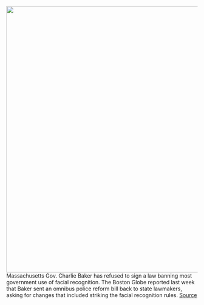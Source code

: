<img src='https://cdn.vox-cdn.com/thumbor/X7XLf0iBDlWQsgNcwom7hKElRz0=/0x0:2040x1360/1200x800/filters:focal(857x517:1183x843)/cdn.vox-cdn.com/uploads/chorus_image/image/68525692/acastro_180730_1777_facial_recognition_0001.0.jpg' width='700px' /><br/>
Massachusetts Gov. Charlie Baker has refused to sign a law banning most government use of facial recognition. The Boston Globe reported last week that Baker sent an omnibus police reform bill back to state lawmakers, asking for changes that included striking the facial recognition rules.
<a href='https://www.theverge.com/2020/12/16/22179245/facial-recognition-bill-ban-rejected-massachusetts-governor-charlie-baker-police-accountability'> Source <a/>
